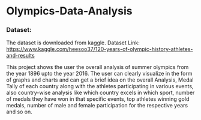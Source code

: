 # Olympics-Data-Analysis





### Dataset:
The dataset is downloaded from kaggle. Dataset Link: https://www.kaggle.com/heesoo37/120-years-of-olympic-history-athletes-and-results

This project shows the user the overall analysis of summer olympics from the year 1896 upto the year 2016. The user can clearly visualize in the 
form of graphs and charts and can get a brief idea on the overall Analysis, Medal Tally of each country along with the athletes participating in 
various events, also country-wise analysis like which country excels in which sport, number of medals they have won in that specific events, top athletes
winning gold medals, number of male and female participation for the respective years and so on.
